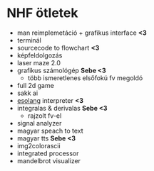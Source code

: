 # NHF ötletek

- man reimplemetáció + grafikus interface **<3**
- terminál
- sourcecode to flowchart **<3**
- képfeldolgozás
- laser maze 2.0
- grafikus számológép **Sebe <3**
  - több ismeretlenes elsőfokú fv megoldó
- full 2d game
- sakk ai
- [esolang](https://esolangs.org/wiki/Main_Page) interpreter **<3**
- integralas & derivalas **Sebe <3**
  - rajzolt fv-el
- signal analyzer
- magyar speach to text
- magyar tts **Sebe <3**
- img2colorascii
- integrated processor
- mandelbrot visualizer
